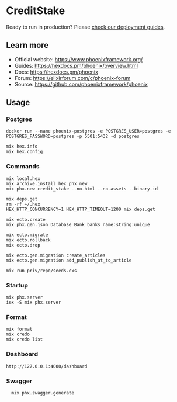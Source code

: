# CreditStake

Ready to run in production? Please [check our deployment guides](https://hexdocs.pm/phoenix/deployment.html).

## Learn more

  * Official website: https://www.phoenixframework.org/
  * Guides: https://hexdocs.pm/phoenix/overview.html
  * Docs: https://hexdocs.pm/phoenix
  * Forum: https://elixirforum.com/c/phoenix-forum
  * Source: https://github.com/phoenixframework/phoenix

## Usage

### Postgres
```shell
docker run --name phoenix-postgres -e POSTGRES_USER=postgres -e POSTGRES_PASSWORD=postgres -p 5501:5432 -d postgres
```

```shell
mix hex.info
mix hex.config
```

### Commands
```shell
mix local.hex
mix archive.install hex phx_new
mix phx.new credit_stake --no-html --no-assets --binary-id

mix deps.get
rm -rf ~/.hex
HEX_HTTP_CONCURRENCY=1 HEX_HTTP_TIMEOUT=1200 mix deps.get

mix ecto.create
mix phx.gen.json Database Bank banks name:string:unique

mix ecto.migrate
mix ecto.rollback
mix ecto.drop

mix ecto.gen.migration create_articles
mix ecto.gen.migration add_publish_at_to_article

mix run priv/repo/seeds.exs
```

### Startup
```shell
mix phx.server
iex -S mix phx.server
```

### Format
```shell
mix format
mix credo
mix credo list
```

### Dashboard
```shell
http://127.0.0.1:4000/dashboard
```

### Swagger
```shell
  mix phx.swagger.generate
```
